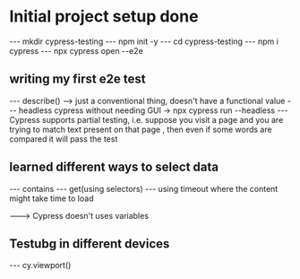 # Initial project setup done 
--- mkdir cypress-testing
--- npm init -y
--- cd cypress-testing
--- npm i cypress
--- npx cypress open --e2e

## writing my first e2e test

--- describe()  --> just a conventional thing, doesn't have a functional value
--- headless cypress without needing GUI -> npx cypress run --headless
--- Cypress supports partial testing, i.e. suppose you visit a page and you are trying to match text present on that page , then even if some words are compared it will pass the test

## learned different ways to select data

--- contains
--- get(using selectors)
--- using timeout where the content might take time to load


---> Cypress doesn't uses variables

## Testubg in different devices
--- cy.viewport()